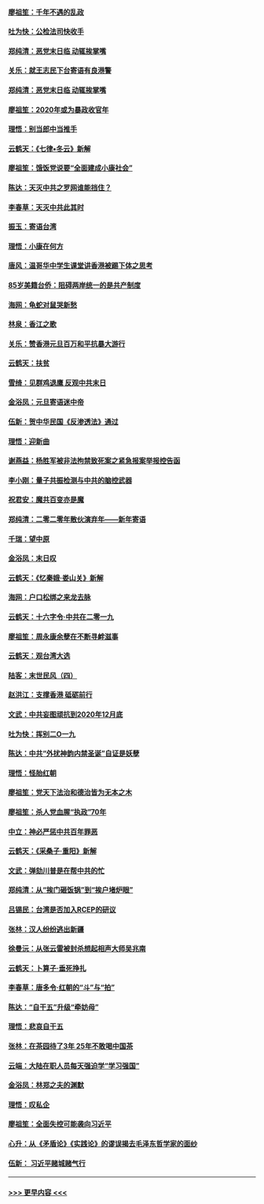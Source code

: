 #### [廖祖笙：千年不遇的乱政](../pages/nsc993/n11770373.md?t=01060944) 
#### [吐为快：公检法司快收手](../pages/nsc993/n11770359.md?t=01060944) 
#### [郑纯清：恶党末日临 动辄挨掌嘴](../pages/nsc993/n11769912.md?t=01060944) 
#### [关乐：就王志民下台寄语有良港警](../pages/nsc993/n11769903.md?t=01060944) 
#### [郑纯清：恶党末日临 动辄挨掌嘴](../pages/nsc993/n11769356.md?t=01060944) 
#### [廖祖笙：2020年或为暴政收官年](../pages/nsc993/n11768216.md?t=01060944) 
#### [理悟：别当郎中当推手](../pages/nsc993/n11768243.md?t=01060944) 
#### [云鹤天：《七律▪冬云》新解](../pages/nsc993/n11768204.md?t=01060944) 
#### [廖祖笙：饿饭党说要“全面建成小康社会”](../pages/nsc993/n11767482.md?t=01060944) 
#### [陈达：天灭中共之罗网谁能挡住？](../pages/nsc993/n11767465.md?t=01060944) 
#### [李春草：天灭中共此其时](../pages/nsc993/n11767452.md?t=01060944) 
#### [振玉：寄语台湾](../pages/nsc993/n11767432.md?t=01060944) 
#### [理悟：小康在何方](../pages/nsc993/n11767394.md?t=01060944) 
#### [唐风：温哥华中学生课堂讲香港被踢下体之思考](../pages/nsc993/n11766848.md?t=01060944) 
#### [85岁美籍台侨：阻碍两岸统一的是共产制度](../pages/nsc993/n11765043.md?t=01060944) 
#### [海网：龟蛇对鼠哭新愁](../pages/nsc993/n11764895.md?t=01060944) 
#### [林泉：香江之歌](../pages/nsc993/n11764415.md?t=01060944) 
#### [关乐：赞香港元旦百万和平抗暴大游行](../pages/nsc993/n11764382.md?t=01060944) 
#### [云鹤天：扶贫](../pages/nsc993/n11764245.md?t=01060944) 
#### [雪绮：见群鸡退鹰  反观中共末日](../pages/nsc993/n11762112.md?t=01060944) 
#### [金浴凤：元旦寄语迷中帝](../pages/nsc993/n11761788.md?t=01060944) 
#### [伍新：贺中华民国《反渗透法》通过](../pages/nsc993/n11761994.md?t=01060944) 
#### [理悟：迎新曲](../pages/nsc993/n11761152.md?t=01060944) 
#### [谢燕益：杨胜军被非法拘禁致死案之紧急报案举报控告函](../pages/nsc993/n11756134.md?t=01060944) 
#### [李小刚：量子共振检测与中共的脑控武器](../pages/nsc993/n11754518.md?t=01060944) 
#### [祝君安：魔共百变亦是魔](../pages/nsc993/n11754469.md?t=01060944) 
#### [郑纯清：二零二零年散伙演弃年——新年寄语](../pages/nsc993/n11754195.md?t=01060944) 
#### [千瑞：望中原](../pages/nsc993/n11754159.md?t=01060944) 
#### [金浴凤：末日叹](../pages/nsc993/n11752359.md?t=01060944) 
#### [云鹤天：《忆秦娥‧娄山关》新解](../pages/nsc993/n11752348.md?t=01060944) 
#### [海网：户口松绑之来龙去脉](../pages/nsc993/n11752328.md?t=01060944) 
#### [云鹤天：十六字令‧中共在二零一九](../pages/nsc993/n11752305.md?t=01060944) 
#### [廖祖笙：周永康余孽在不断寻衅滋事](../pages/nsc993/n11751013.md?t=01060944) 
#### [云鹤天：观台湾大选](../pages/nsc993/n11751007.md?t=01060944) 
#### [陆客：末世民风（四）](../pages/nsc993/n11749203.md?t=01060944) 
#### [赵洪江：支撑香港 砥砺前行](../pages/nsc993/n11748482.md?t=01060944) 
#### [文武：中共妄图顽抗到2020年12月底](../pages/nsc993/n11748446.md?t=01060944) 
#### [吐为快：挥别二O一九](../pages/nsc993/n11748411.md?t=01060944) 
#### [陈达：中共“外扰神韵内禁圣诞”自证是妖孽](../pages/nsc993/n11748226.md?t=01060944) 
#### [理悟：怪胎红朝](../pages/nsc993/n11748206.md?t=01060944) 
#### [廖祖笙：党天下法治和德治皆为无本之木](../pages/nsc993/n11748135.md?t=01060944) 
#### [廖祖笙：杀人党血腥“执政”70年](../pages/nsc993/n11745144.md?t=01060944) 
#### [中立：神必严惩中共百年罪恶](../pages/nsc993/n11744970.md?t=01060944) 
#### [云鹤天：《采桑子‧重阳》新解](../pages/nsc993/n11744948.md?t=01060944) 
#### [文武：弹劾川普是在帮中共的忙](../pages/nsc993/n11744758.md?t=01060944) 
#### [郑纯清：从“挨门砸饭锅”到“挨户堵炉眼”](../pages/nsc993/n11744745.md?t=01060944) 
#### [吕锡民：台湾是否加入RCEP的研议](../pages/nsc993/n11744701.md?t=01060944) 
#### [张林：汉人纷纷逃出新疆](../pages/nsc993/n11743530.md?t=01060944) 
#### [徐曼沅：从张云雷被封杀想起相声大师吴兆南](../pages/nsc993/n11741816.md?t=01060944) 
#### [云鹤天：卜算子‧垂死挣扎](../pages/nsc993/n11739956.md?t=01060944) 
#### [李春草：唐多令‧红朝的“斗”与“拍”](../pages/nsc993/n11739830.md?t=01060944) 
#### [陈达：“自干五”升级“牵妨母”](../pages/nsc993/n11739724.md?t=01060944) 
#### [理悟：悲哀自干五](../pages/nsc993/n11739547.md?t=01060944) 
#### [张林：在茶园待了3年 25年不敢喝中国茶](../pages/nsc993/n11739240.md?t=01060944) 
#### [云端：大陆在职人员每天强迫学“学习强国”](../pages/nsc993/n11738735.md?t=01060944) 
#### [金浴凤：林郑之夫的渊默](../pages/nsc993/n11737735.md?t=01060944) 
#### [理悟：叹私企](../pages/nsc993/n11737715.md?t=01060944) 
#### [廖祖笙：全面失控可能袭向习近平](../pages/nsc993/n11737704.md?t=01060944) 
#### [心升：从《矛盾论》《实践论》的谬误揭去毛泽东哲学家的面纱](../pages/nsc993/n11736962.md?t=01060944) 
#### [伍新： 习近平赌城赌气行](../pages/nsc993/n11736929.md?t=01060944) 

----
#### [ >>> 更早内容 <<< ](../indexes/nsc993-earlier.md)
